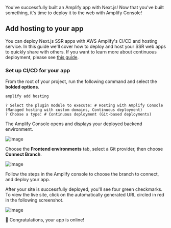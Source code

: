 You've successfully built an Amplify app with Next.js! Now that you've built something, it's time to deploy it to the web with Amplify Console!

## Add hosting to your app
You can deploy Next.js SSR apps with AWS Amplify's CI/CD and hosting service. In this guide we'll cover how to deploy and host your SSR web apps to quickly share with others. If you want to learn more about continuous deployment, please see [this guide](https://docs.aws.amazon.com/amplify/latest/userguide/multi-environments.html#standard).

### Set up CI/CD for your app

From the root of your project, run the following command and select the **bolded options**. 
```bash
amplify add hosting
```

```console
? Select the plugin module to execute: # Hosting with Amplify Console (Managed hosting with custom domains, Continuous deployment)
? Choose a type: # Continuous deployment (Git-based deployments)
```
The Amplify Console opens and displays your deployed backend environment. 

![image](../../images/start-nextjs-deploy-1.png)

Choose the **Frontend environments** tab, select a Git provider, then choose **Connect Branch**.

![image](../../images/start-nextjs-deploy-2.png)

Follow the steps in the Amplify console to choose the branch to connect, and deploy your app. 

After your site is successfully deployed, you'll see four green checkmarks. To view the live site, click on the automatically generated URL circled in red in the following screenshot.

![image](../../images/start-nextjs-deploy-3.png)



👏 Congratulations, your app is online!


